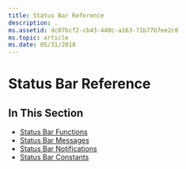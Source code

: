 ```yaml
---
title: Status Bar Reference
description: .
ms.assetid: dc07bcf2-cb43-440c-a163-71b77b7ee2c0
ms.topic: article
ms.date: 05/31/2018
---
```


# Status Bar Reference

## In This Section

-   [Status Bar Functions](bumper-status-bars-reference-functions.md)
-   [Status Bar Messages](bumper-status-bars-reference-messages.md)
-   [Status Bar Notifications](bumper-status-bars-reference-notifications.md)
-   [Status Bar Constants](bumper-status-bars-reference-constants.md)

 

 




